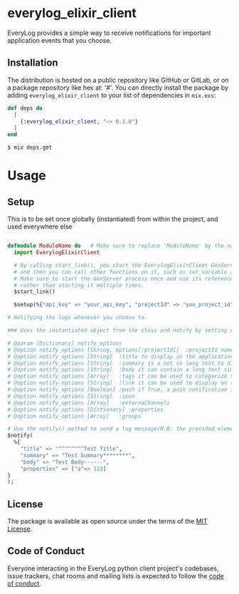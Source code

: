# everylog_elixir_client

EveryLog provides a simple way to receive notifications for important application events that you choose.

## Installation

The distribution is hosted on a public repository like GitHub or GitLab, or on a package repository like hex at: '#'. You can directly install the package by adding `everylog_elixir_client` to your list of dependencies in `mix.exs`:

```elixir
def deps do
  [
    {:everylog_elixir_client, "~> 0.1.0"}
  ]
end
```

    $ mix deps.get

# Usage

## Setup

This is to be set once globally (instantiated) from within the project, and used everywhere else

```elixir

defmodule ModuleName do   # Make sure to replace 'ModuleName' by the name of your module
  import EverylogElixirClient

  # By calling start_link(), you start the EverylogElixirClient GenServer process, 
  # and then you can call other functions on it, such as set_variable and notify.
  # Make sure to start the GenServer process once and use its reference throughout your codebase,
  # rather than starting it multiple times.
  $start_link()

  $setup(%{"api_key" => "your_api_key", "projectId" => "you_project_id"});

# Notifying the logs whenever you choose to.

### Uses the instantiated object from the class and notify by setting different options.

# @param [Dictionary] notify_options
# @option notify_options [String, options[:projectId]]  :projectId name of the project
# @option notify_options [String]  :title to display in the application and if enabled in the notification
# @option notify_options [String]  :summary is a not so long text to display on the application and if enabled in the notification
# @option notify_options [String]  :body it can contain a long text simple formatted, no html to display in the application
# @option notify_options [Array]   :tags it can be used to categorize the notification, must be strings
# @option notify_options [String]  :link it can be used to display on the application and if enabled in the notification
# @option notify_options [Boolean] :push if True, a push notification is sent to application
# @option notify_options [String]  :icon
# @option notify_options [Array]   :externaChannels
# @option notify_options [Dictionary] :properties
# @option notify_options [Array]   :groups

# Use the notify() method to send a log message(N.B: the provided elements of the log message are samples)
$notify(
  %{
    "title" => "^^^^^^^^Test Title",
    "summary" => "Test Summary********",
    "body" => "Test Body------",
    "properties" => ["a"=> 123]
}
);

```

## License

The package is available as open source under the terms of the [MIT License](https://opensource.org/licenses/MIT).

## Code of Conduct

Everyone interacting in the EveryLog python client project's codebases, issue trackers, chat rooms and mailing lists is expected to follow the [code of conduct](https://github.com/everylogsaas/everylog_python_client/blob/master/CODE_OF_CONDUCT.md).